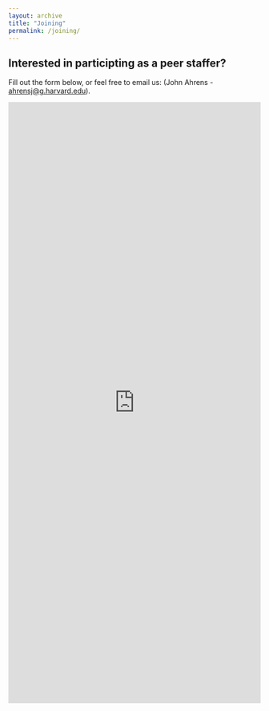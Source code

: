 ```yaml
---
layout: archive
title: "Joining"
permalink: /joining/
---
```


## Interested in participting as a peer staffer?

Fill out the form below, or feel free to email us: (John Ahrens - ahrensj@g.harvard.edu).

<iframe src="https://docs.google.com/forms/d/e/1FAIpQLSfc-z1IvchTbpCWgxa-1k7AQc3xVOHrsepgO1fNXY8AF3rh6g/viewform?embedded=true" width="100%" height="1200px" frameborder="0" marginheight="1200px" marginwidth="100%">Loading...</iframe>

